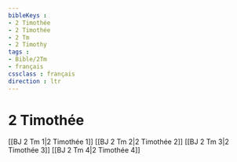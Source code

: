 ```yaml
---
bibleKeys : 
- 2 Timothée
- 2 Timothée
- 2 Tm
- 2 Timothy
tags : 
- Bible/2Tm
- français
cssclass : français
direction : ltr
---
```


# 2 Timothée

[[BJ 2 Tm 1|2 Timothée 1]]
[[BJ 2 Tm 2|2 Timothée 2]]
[[BJ 2 Tm 3|2 Timothée 3]]
[[BJ 2 Tm 4|2 Timothée 4]]
